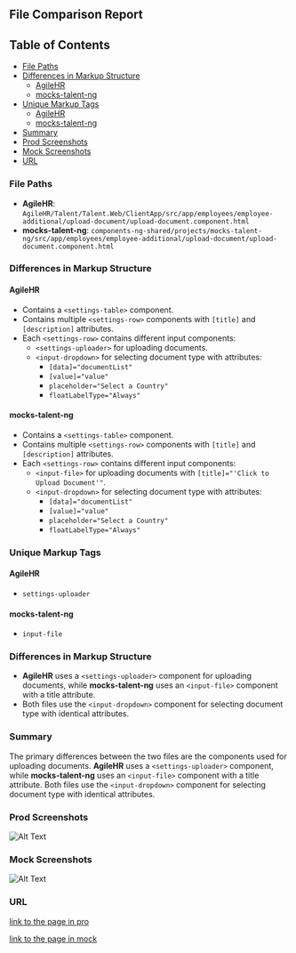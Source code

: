 ## File Comparison Report

## Table of Contents

- [File Paths](#file-paths)
- [Differences in Markup Structure](#differences-in-markup-structure)
  - [AgileHR](#agilehr)
  - [mocks-talent-ng](#mocks-talent-ng)
- [Unique Markup Tags](#unique-markup-tags)
  - [AgileHR](#agilehr-1)
  - [mocks-talent-ng](#mocks-talent-ng-1)
- [Summary](#summary)
- [Prod Screenshots](#prod-screenshots)
- [Mock Screenshots](#mock-screenshots)
- [URL](#url)

### File Paths

- **AgileHR**: `AgileHR/Talent/Talent.Web/ClientApp/src/app/employees/employee-additional/upload-document/upload-document.component.html`
- **mocks-talent-ng**: `components-ng-shared/projects/mocks-talent-ng/src/app/employees/employee-additional/upload-document/upload-document.component.html`

### Differences in Markup Structure

#### AgileHR

- Contains a `<settings-table>` component.
- Contains multiple `<settings-row>` components with `[title]` and `[description]` attributes.
- Each `<settings-row>` contains different input components:
  - `<settings-uploader>` for uploading documents.
  - `<input-dropdown>` for selecting document type with attributes:
    - `[data]="documentList"`
    - `[value]="value"`
    - `placeholder="Select a Country"`
    - `floatLabelType="Always"`

#### mocks-talent-ng

- Contains a `<settings-table>` component.
- Contains multiple `<settings-row>` components with `[title]` and `[description]` attributes.
- Each `<settings-row>` contains different input components:
  - `<input-file>` for uploading documents with `[title]="'Click to Upload Document'"`.
  - `<input-dropdown>` for selecting document type with attributes:
    - `[data]="documentList"`
    - `[value]="value"`
    - `placeholder="Select a Country"`
    - `floatLabelType="Always"`

### Unique Markup Tags

#### AgileHR

- `settings-uploader`

#### mocks-talent-ng

- `input-file`

### Differences in Markup Structure

- **AgileHR** uses a `<settings-uploader>` component for uploading documents, while **mocks-talent-ng** uses an `<input-file>` component with a title attribute.
- Both files use the `<input-dropdown>` component for selecting document type with identical attributes.

### Summary

The primary differences between the two files are the components used for uploading documents. **AgileHR** uses a `<settings-uploader>` component, while **mocks-talent-ng** uses an `<input-file>` component with a title attribute. Both files use the `<input-dropdown>` component for selecting document type with identical attributes.

### Prod Screenshots

![Alt Text](/path/to/img.jpg)

### Mock Screenshots

![Alt Text](/path/to/img.jpg)

### URL

[link to the page in pro](https://www.example.com)

[link to the page in mock](https://www.example.com)
